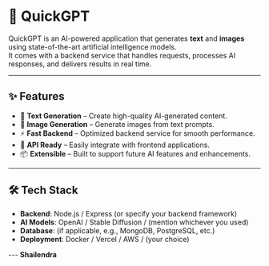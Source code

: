 # 🚀 QuickGPT

QuickGPT is an AI-powered application that generates **text** and **images** using state-of-the-art artificial intelligence models.  
It comes with a backend service that handles requests, processes AI responses, and delivers results in real time.

---

## ✨ Features

- 📝 **Text Generation** – Create high-quality AI-generated content.
- 🎨 **Image Generation** – Generate images from text prompts.
- ⚡ **Fast Backend** – Optimized backend service for smooth performance.
- 🔌 **API Ready** – Easily integrate with frontend applications.
- 📦 **Extensible** – Built to support future AI features and enhancements.

---

## 🛠️ Tech Stack

- **Backend**: Node.js / Express (or specify your backend framework)
- **AI Models**: OpenAI / Stable Diffusion / (mention whichever you used)
- **Database**: (if applicable, e.g., MongoDB, PostgreSQL, etc.)
- **Deployment**: Docker / Vercel / AWS / (your choice)

--- **Shailendra**

